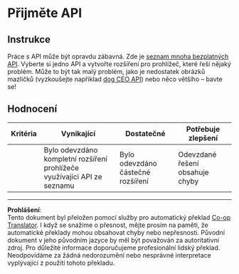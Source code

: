 <!--
CO_OP_TRANSLATOR_METADATA:
{
  "original_hash": "a0c78d1dd9d1acdbf7f52e7cc3ebe1a7",
  "translation_date": "2025-08-28T03:51:55+00:00",
  "source_file": "5-browser-extension/2-forms-browsers-local-storage/assignment.md",
  "language_code": "cs"
}
-->
# Přijměte API

## Instrukce

Práce s API může být opravdu zábavná. Zde je [seznam mnoha bezplatných API](https://github.com/public-apis/public-apis). Vyberte si jedno API a vytvořte rozšíření pro prohlížeč, které řeší nějaký problém. Může to být tak malý problém, jako je nedostatek obrázků mazlíčků (vyzkoušejte například [dog CEO API](https://dog.ceo/dog-api/)) nebo něco většího – bavte se!

## Hodnocení

| Kritéria | Vynikající                                                               | Dostatečné                              | Potřebuje zlepšení      |
| -------- | ----------------------------------------------------------------------- | --------------------------------------- | ----------------------- |
|          | Bylo odevzdáno kompletní rozšíření prohlížeče využívající API ze seznamu | Bylo odevzdáno částečné rozšíření       | Odevzdané řešení obsahuje chyby |

---

**Prohlášení**:  
Tento dokument byl přeložen pomocí služby pro automatický překlad [Co-op Translator](https://github.com/Azure/co-op-translator). I když se snažíme o přesnost, mějte prosím na paměti, že automatické překlady mohou obsahovat chyby nebo nepřesnosti. Původní dokument v jeho původním jazyce by měl být považován za autoritativní zdroj. Pro důležité informace doporučujeme profesionální lidský překlad. Neodpovídáme za žádná nedorozumění nebo nesprávné interpretace vyplývající z použití tohoto překladu.